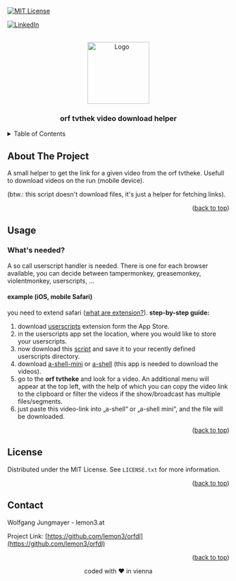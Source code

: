 <a name="readme-top"></a>

<!-- PROJECT SHIELDS -->
[![MIT License][license-shield]][license-url]


[![LinkedIn][linkedin-shield]][linkedin-url]

<!-- PROJECT LOGO -->
<br />
<div align="center">
  <a href="https://github.com/lemon3/orfdl">
    <img src="https://raw.githubusercontent.com/lemon3/orfdl/main/_assets/dl.svg" alt="Logo" width="140" height="auto">
  </a>
  <h3 align="center">orf tvthek video download helper</h3>
</div>

<!-- TABLE OF CONTENTS -->
<details>
  <summary>Table of Contents</summary>
  <ol>
    <li>
      <a href="#about-the-project">About The Project</a>
    </li>
    <li>
      <a href="#usage">Usage</a>
    </li>
    <li>
      <a href="#contact">Contact</a>
    </li>
  </ol>
</details>

<!-- ABOUT THE PROJECT -->
## About The Project

A small helper to get the link for a given video from the orf tvtheke.
Usefull to download videos on the run (mobile device).

(btw.: this script doesn't download files, it's just a helper for fetching links).

<p align="right">(<a href="#readme-top">back to top</a>)</p>

<!-- USAGE EXAMPLES -->
## Usage
### What's needed?
A so call userscript handler is needed.
There is one for each browser available, you can decide between tampermonkey, greasemonkey, violentmonkey, userscripts, ...

#### example (iOS, mobile Safari)
you need to extend safari ([what are extension?](https://support.apple.com/en-gb/guide/iphone/iphab0432bf6/ios)).
**step-by-step guide:**
1) download [userscripts](https://apps.apple.com/us/app/userscripts/id1463298887) extension form the App Store.
2) in the userscripts app set the location, where you would like to store your userscripts.
3) now download this [script](https://raw.githubusercontent.com/lemon3/orfdl/main/dist/orfdl.user.js) and save it to your recently defined userscripts directory.
4) download [a-shell-mini](https://apps.apple.com/at/app/a-shell-mini/id1543537943) or [a-shell](https://apps.apple.com/at/app/a-shell/id1473805438) (this app is needed to download the videos).
5) go to the **orf tvtheke** and look for a video. An additional menu will appear at the top left, with the help of which you can copy the video link to the clipboard or filter the videos if the show/broadcast has multiple files/segments.
6) just paste this video-link into „a-shell“ or „a-shell mini“, and the file will be downloaded.

<p align="right">(<a href="#readme-top">back to top</a>)</p>

<!-- LICENSE -->
## License
Distributed under the MIT License. See `LICENSE.txt` for more information.

<p align="right">(<a href="#readme-top">back to top</a>)</p>

<!-- CONTACT -->
## Contact
Wolfgang Jungmayer - lemon3.at

Project Link: [https://github.com/lemon3/orfdl](https://github.com/lemon3/orfdl)
<p align="right">(<a href="#readme-top">back to top</a>)</p>

<div align="center">coded with ❤ in vienna</div>


<!-- MARKDOWN LINKS & IMAGES -->
[license-shield]: https://img.shields.io/github/license/lemon3/birthdaypicker?style=for-the-badge
[license-url]: https://raw.githubusercontent.com/lemon3/orfdl/main/LICENSE

[linkedin-shield]: https://img.shields.io/badge/-LinkedIn-black.svg?style=for-the-badge&logo=linkedin&colorB=555
[linkedin-url]: https://www.linkedin.com/in/wolfgangjungmayer/
